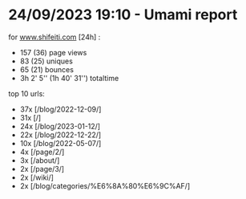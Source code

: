 # 24/09/2023 19:10 - Umami report
for www.shifeiti.com [24h] :

 - 157 (36) page views
 - 83 (25) uniques
 - 65 (21) bounces
 - 3h 2' 5'' (1h 40' 31'') totaltime


top 10 urls:
 - 37x [/blog/2022-12-09/]
 - 31x [/]
 - 24x [/blog/2023-01-12/]
 - 22x [/blog/2022-12-22/]
 - 10x [/blog/2022-05-07/]
 - 4x [/page/2/]
 - 3x [/about/]
 - 2x [/page/3/]
 - 2x [/wiki/]
 - 2x [/blog/categories/%E6%8A%80%E6%9C%AF/]


